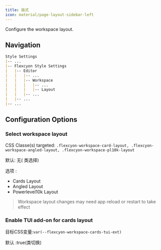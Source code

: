 ```yaml
---
title: 版式
icon: material/page-layout-sidebar-left
---
```


Configure the workspace layout.

## Navigation

```md
Style Settings
|-- ...
|-- Flexcyon Style Settings
|   |-- Editor
|   |   |-- ...
|   |   |-- Workspace
|   |   |   |-- ...
|   |   |   |-- Layout
|   |   |-- ...
|   |-- ...
|-- ...
```

## Configuration Options

### Select workspace layout

CSS Classe(s) targeted: `.flexcyon-workspace-card-layout,
.flexcyon-workspace-angled-layout, .flexcyon-workspace-pl10k-layout`

默认: 无( 类选择)

选项 :

- Cards Layout
- Angled Layout
- Powerlevel10k Layout
> Workspace layout changes may need app reload or restart to take effect

### Enable TUI add-on for cards layout

目标CSS变量:`var(--flexcyon-workspace-cards-tui-ext)`

默认 :true(类切换)

